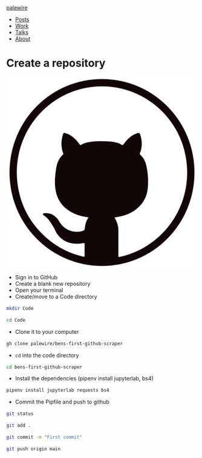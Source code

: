 <nav>
  <div class="row">
    <div class="sevencol">
      <div class="shingle">
        <a href="https://palewi.re/">
          <div rel="rnews:copyrightedBy rnews:hasSource rnews:providedBy">
            <div about="http://palewi.re/" typeof="rnews:Organization">
              <div property="rnews:name">palewire</div>
            </div>
          </div>
        </a>
      </div>
    </div>
    <div class="fivecol last links">
      <ul>
        <li>
          <a href="http://palewi.re/posts/" title="Posts">
            Posts
          </a>
        </li>
        <li>
          <a href="http://palewi.re/work/" title="Work">
            Work
          </a>
        </li>
        <li>
          <a href="http://palewi.re/talks/" title="Talks">
            Talks
          </a>
        </li>
        <li>
          <a href="http://palewi.re/who-is-ben-welsh/" title="Who is Ben Welsh?">
            About
          </a>
        </li>
      </ul>
    </div>
  </div>
</nav>
<div class="row topbar">
    <div class="twelvecol last"></div>
</div>

# Create a repository

![github logo](./_static/github.png)

* Sign in to GitHub
* Create a blank new repository
* Open your terminal
* Create/move to a Code directory

```bash
mkdir Code
```

```bash
cd Code
```

* Clone it to your computer

```bash
gh clone palewire/bens-first-github-scraper
```

* `cd` into the code directory

```bash
cd bens-first-github-scraper
```

* Install the dependencies (pipenv install jupyterlab, bs4)

```bash
pipenv install jupyterlab requests bs4
```

* Commit the Pipfile and push to github

```bash
git status
```

```bash
git add .
```

```bash
git commit -m "First commit"
```

```bash
git push origin main
```